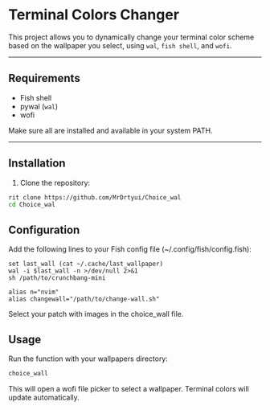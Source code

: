 # Terminal Colors Changer

This project allows you to dynamically change your terminal color scheme based on the wallpaper you select, using `wal`, `fish shell`, and `wofi`.

---

## Requirements

- Fish shell  
- pywal (`wal`)  
- wofi  

Make sure all are installed and available in your system PATH.

---

## Installation

1. Clone the repository:

```bash
rit clone https://github.com/MrDrtyui/Choice_wal
cd Choice_wal
```

## Configuration

Add the following lines to your Fish config file (~/.config/fish/config.fish):

```fish
set last_wall (cat ~/.cache/last_wallpaper)
wal -i $last_wall -n >/dev/null 2>&1
sh /path/to/crunchbang-mini

alias n="nvim"
alias changewall="/path/to/change-wall.sh"
```

Select your patch with images in the choice_wall file.

## Usage

Run the function with your wallpapers directory:

```bash
choice_wall
```

This will open a wofi file picker to select a wallpaper. Terminal colors will update automatically.

